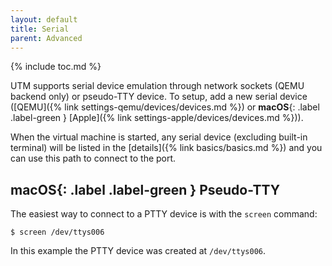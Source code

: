 ```yaml
---
layout: default
title: Serial
parent: Advanced
---
```

{% include toc.md %}

UTM supports serial device emulation through network sockets (QEMU backend only) or pseudo-TTY device. To setup, add a new serial device ([QEMU]({% link settings-qemu/devices/devices.md %}) or **macOS**{: .label .label-green } [Apple]({% link settings-apple/devices/devices.md %})).

When the virtual machine is started, any serial device (excluding built-in terminal) will be listed in the [details]({% link basics/basics.md %}) and you can use this path to connect to the port.

## **macOS**{: .label .label-green } Pseudo-TTY

The easiest way to connect to a PTTY device is with the `screen` command:

```
$ screen /dev/ttys006
```

In this example the PTTY device was created at `/dev/ttys006`.
